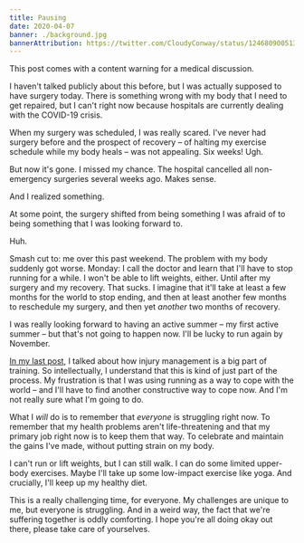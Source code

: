 ```yaml
---
title: Pausing
date: 2020-04-07
banner: ./background.jpg
bannerAttribution: https://twitter.com/CloudyConway/status/1246809005139333121
---
```


This post comes with a content warning for a medical discussion.

I haven't talked publicly about this before, but I was actually supposed to have surgery today. There is something wrong with my body that I need to get repaired, but I can't right now because hospitals are currently dealing with the COVID-19 crisis.

When my surgery was scheduled, I was really scared. I've never had surgery before and the prospect of recovery – of halting my exercise schedule while my body heals – was not appealing. Six weeks! Ugh.

But now it's gone. I missed my chance. The hospital cancelled all non-emergency surgeries several weeks ago. Makes sense.

And I realized something.

At some point, the surgery shifted from being something I was afraid of to being something that I was looking forward to.

Huh.

Smash cut to: me over this past weekend. The problem with my body suddenly got worse. Monday: I call the doctor and learn that I'll have to stop running for a while. I won't be able to lift weights, either. Until after my surgery and my recovery. That sucks. I imagine that it'll take at least a few months for the world to stop ending, and then at least another few months to reschedule my surgery, and then yet _another_ two months of recovery.

I was really looking forward to having an active summer – my first active summer – but that's not going to happen now. I'll be lucky to run again by November.

[In my last post](/blog/training/), I talked about how injury management is a big part of training. So intellectually, I understand that this is kind of just part of the process. My frustration is that I was using running as a way to cope with the world – and I'll have to find another constructive way to cope now. And I'm not really sure what I'm going to do.

What I _will_ do is to remember that _everyone_ is struggling right now. To remember that my health problems aren't life-threatening and that my primary job right now is to keep them that way. To celebrate and maintain the gains I've made, without putting strain on my body.

I can't run or lift weights, but I can still walk. I can do some limited upper-body exercises. Maybe I'll take up some low-impact exercise like yoga. And crucially, I'll keep up my healthy diet.

This is a really challenging time, for everyone. My challenges are unique to me, but everyone is struggling. And in a weird way, the fact that we're suffering together is oddly comforting. I hope you're all doing okay out there, please take care of yourselves.
